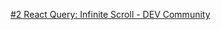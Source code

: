 

[#2 React Query: Infinite Scroll - DEV Community](https://dev.to/kevin-uehara/2-react-query-infinite-scroll-1mg8)
